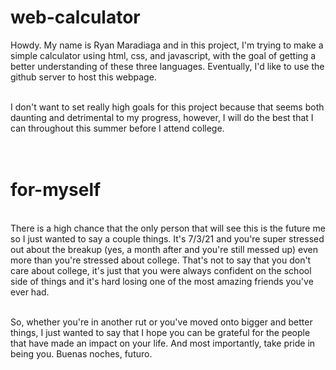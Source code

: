 # web-calculator

Howdy. My name is Ryan Maradiaga and in this project, I'm trying to make a simple calculator using html, css, and javascript, with the goal of getting a better understanding of these three languages. Eventually, I'd like to use the github server to host this webpage. <br>
<br>

I don't want to set really high goals for this project because that seems both daunting and detrimental to my progress, however, I will do the best that I can throughout this summer before I attend college.<br>
<br>
<br>

# for-myself

<br>
There is a high chance that the only person that will see this is the future me so I just wanted to say a couple things. It's 7/3/21 and you're super stressed out about the breakup (yes, a month after and you're still messed up) even more than you're stressed about college. That's not to say that you don't care about college, it's just that you were always confident on the school side of things and it's hard losing one of the most amazing friends you've ever had. <br>
<br>

So, whether you're in another rut or you've moved onto bigger and better things, I just wanted to say that I hope you can be grateful for the people that have made an impact on your life. And most importantly, take pride in being you. Buenas noches, futuro.
